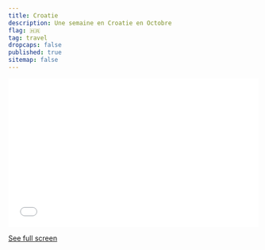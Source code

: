 ```yaml
---
title: Croatie
description: Une semaine en Croatie en Octobre
flag: 🇭🇷
tag: travel
dropcaps: false
published: true
sitemap: false
---
```


<iframe width="100%" height="300px" frameborder="0" allowfullscreen allow="geolocation" src="//umap.openstreetmap.fr/en/map/untitled-map_976076?scaleControl=false&miniMap=false&scrollWheelZoom=false&zoomControl=true&editMode=disabled&moreControl=true&searchControl=null&tilelayersControl=null&embedControl=null&datalayersControl=true&onLoadPanel=undefined&captionBar=false&captionMenus=true"></iframe>
<p><a href="//umap.openstreetmap.fr/en/map/untitled-map_976076?scaleControl=false&miniMap=false&scrollWheelZoom=true&zoomControl=true&editMode=disabled&moreControl=true&searchControl=null&tilelayersControl=null&embedControl=null&datalayersControl=true&onLoadPanel=undefined&captionBar=false&captionMenus=true">See full screen</a></p>
